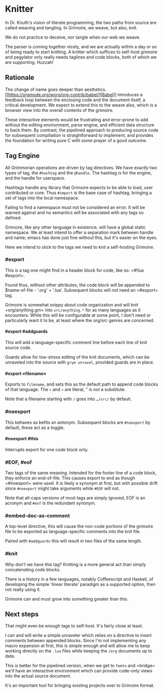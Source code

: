 # Knitter


  In Dr. Knuth's vision of literate programming, the two paths from source
are called weaving and tangling.  In Grimoire, we weave, but also, knit. 


We do not practice to deceive, nor tangle when our web we weave.


The parser is coming together nicely, and we are actually within a day or 
so of being ready to start knitting.  A knitter which suffices to self-host 
grimoire and pegylator only really needs taglines and code blocks, both of
which we are supporting. Huzzah!


## Rationale

  The change of name goes deeper than aesthetics.  [[https://orgmode.org/worg/org-contrib/babel/][Babel]]
introduces a feedback loop between the enclosing code and the document itself,
a critical development.  We expect to extend this to the weave also, which is 
a browser view into the overall contents of the grimoire.


These interactive elements would be frustrating and error-prone to add without
the editing environment, parse engine, and efficient data structure to back
them.  By contrast, the pipelined approach to producing source code for 
subsequent compiliation is straightforward to implement, and provides the
foundation for writing pure C with some prayer of a good outcome. 


## Tag Engine

  All Grimmorian operations are driven by tag directives.  We have exactly
two types of tag, the ``#hashtag`` and the ``@handle``.  The hashtag is for the
engine, and the handle for userspace. 


Hashtags handle any library that Grimoire expects to be able to load, user
contributed or core.  Thus ``#import`` is the base case of hashtag, bringing
a set of tags into the local namespace.


Failing to find a namespace must not be considered an error.  It will be 
warned against and no semantics will be associated with any tags so defined.


Grimoire, like any other language in existence, will have a global static
namespace.  We at least intend to offer a separation mark between handle and
name; emacs has done just fine without this, but it's easier on the eyes. 


Here we intend to stick to the tags we need to knit a self-hosting Grimoire. 


### #export

  This is a tag one might find in a header block for code, like so:
=#!lua  #export=.  


Found thus, without other attributes, the code block will be appended to
$name-of-file - '.org' + '.lua'.  Subsequent blocks will not need an
=#export= tag. 


Grimoire is somewhat snippy about code organization and will knit 
=org/anything.gm= into ``src/anything.*`` for as many languages as it
encounters.  While this will be configurable at some point, I don't need
or particularly want it to be, at least where the org/src genres are
concerned.


#### #export #addguards

 This will add a language-specific comment line before each line of 
knit source code.


Guards allow for low-stress editing of the knit documents, which can be
unraveled into the source with ``grym unravel``, provided guards are in place.


#### #export «filename»

Exports to ``filename``, and sets this as the default path to append code
blocks of that language. The ``«`` and ``»`` are literal, " is not a
substitute.


Note that a filename starting with ``/`` goes into ``…/src/`` by default. 


### #noexport

  This behaves as befits an antonym.  Subsequent blocks are ``#noexport``
by default, these act as a toggle.


#### #noexport #this

  Interrupts export for one code block only. 


### #EOF, #eof

  Two tags of the same meaning.  Intended for the footer line of a code
block, they enforce an end-of-file.  This causes export to end as though
=#noexport= were used.  It is likely a synonym at first, but with possible
drift since ``#noexport`` might take arguments while ``#EOF`` will not.


Note that all-caps versions of most tags are simply ignored, EOF is an
acronym and ``#eof`` is the redundant synonym.


### #embed-doc-as-comment

  A top-level directive, this will cause the non-code portions of the
grimoire file to be exported as language-specific comments into the 
knit file.


Paired with ``#addguards`` this will result in two files of the same length.


### #knit

  Why don't we have this tag?  Knitting is a more general act than
simply concatenating code blocks. 


There is a history in a few languages, notably Coffeescript and Haskell,
of developing the simple 'linear literate' paradigm as a supported option,
then not really using it. 


Grimoire can and must grow into something greater than this. 


## Next steps

  That might even be enough tags to self-host. It's fairly close at least. 


I can and will write a simple unraveler which relies on a directive to
insert comments between appended blocks.  Since I'm not implementing any 
macro expansion at first, this is simple enough and will allow me to keep
working directly on the ``.lua`` files while keeping the ``/org`` documents
up to date.


This is better for the pipelined version, when we get to ``femto`` and
=bridge= we'll have an interactive environment which can provide code-only
views into the actual source document. 


It's an important tool for bringing existing projects over to Grimoire
format. 
